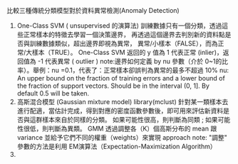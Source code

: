 比較三種傳統分類模型對於資料異常檢測(Anomaly Detection)
1.  One-Class SVM ( unsupervised 的演算法)
訓練數據只有一個分類，透過這些正常樣本的特徵去學習一個決策邊界，
再透過這個邊界去判別新的資料點是否與訓練數據類似，超出邊界即視為異常，
異常/小樣本（FALSE），而為正常/大樣本（TRUE）。
One-Class SVM 返回的 y 值為 1 代表正常 (inlier)，返回值為 -1 代表異常 ( outlier )
note:邊界如何定義
  by nu 參數（介於 0~1的比率）。舉例：nu =0.1，代表了：正常樣本卻誤判為異常的最多不超過 10%
  nu: An upper bound on the fraction of training errors and a lower bound of the fraction of support vectors. Should be in the interval (0, 1]. By default 0.5 will be taken.
2. 高斯混合模型 (Gaussian mixture model)
library(mclust)
針對某一類樣本去進行配適，當估計完成，得到對應的密度函數參數後，即可用來評估新資料是否與這群樣本來自於同樣的分類。
如果可能性很高，則判斷為同類 ; 如果可能性很低，則判斷為異類。
GMM 透過調整各（K）個高斯分布的 mean 跟 variance 並給予它們不同的權重（weights）來實現 approach
note:
 "調整" 參數的方法是利用 EM演算法（Expectation-Maximization Algorithm）
4. 
